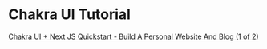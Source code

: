 # Chakra UI Tutorial

[Chakra UI + Next JS Quickstart - Build A Personal Website And Blog (1 of 2)](https://www.youtube.com/watch?v=lhOvI9s5gQY&list=PLJFB6-PFBLVNqD6SkCgR9t1CPZDXB5EJ2&index=4&ab_channel=BenjaminCarlson)